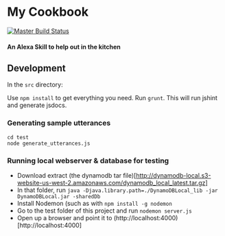 # My Cookbook
[![Master Build Status](https://travis-ci.org/PeterMitrano/my_cookbook.svg?branch=master)](https://travis-ci.org/PeterMitrano/my_cookbook)

#### An Alexa Skill to help out in the kitchen

## Development

In the `src` directory:

Use `npm install` to get everything you need.
Run `grunt`. This will run jshint and generate jsdocs.

### Generating sample utterances

    cd test
    node generate_utterances.js


### Running local webserver & database for testing

 - Download extract (the dynamodb tar file)[http://dynamodb-local.s3-website-us-west-2.amazonaws.com/dynamodb_local_latest.tar.gz]
 - In that folder, run `java -Djava.library.path=./DynamoDBLocal_lib -jar DynamoDBLocal.jar -sharedDb`
 - Install Nodemon (such as with `npm install -g nodemon`
 - Go to the test folder of this project and run `nodemon server.js`
 - Open up a browser and point it to (http://localhost:4000)[http://localhost:4000]
